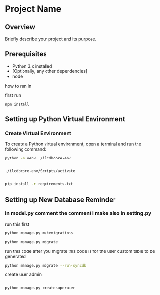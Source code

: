 # Project Name

## Overview

Briefly describe your project and its purpose.

## Prerequisites

- Python 3.x installed
- [Optionally, any other dependencies]
- node

how to run in 


first run 

```
npm install

```
## Setting up Python Virtual Environment

### Create Virtual Environment

To create a Python virtual environment, open a terminal and run the following command:

```bash
python -m venv ./ilcdbcore-env


./ilcdbcore-env/Scripts/activate


pip install -r requirements.txt

```

## Setting up New Database Reminder

### in model.py comment the comment i make also in setting.py

run this first

```bash
python manage.py makemigrations

python manage.py migrate
```

run this code after you migrate
this code is for the user custom table to be generated

```bash
python manage.py migrate --run-syncdb

```

create user admin

```bash

python manage.py createsuperuser     

```
